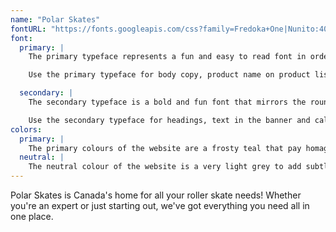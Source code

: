 ```yaml
---
name: "Polar Skates"
fontURL: "https://fonts.googleapis.com/css?family=Fredoka+One|Nunito:400,700"
font:
  primary: |
    The primary typeface represents a fun and easy to read font in order to reflect the relaxed and fun-loving nature of our business.

    Use the primary typeface for body copy, product name on product list page, and the contact and navigation in the footer.

  secondary: |
    The secondary typeface is a bold and fun font that mirrors the rounded edges of the primary typeface.

    Use the secondary typeface for headings, text in the banner and call to action, and buttons.
colors:
  primary: |
    The primary colours of the website are a frosty teal that pay homage to our name and our location. Use them for buttons, footer, and the bar under the nav.
  neutral: |
    The neutral colour of the website is a very light grey to add subtle highlights to the page. Use the neutral colour for the top navigation, sections, and cards
---
```


Polar Skates is Canada's home for all your roller skate needs! Whether you're an expert or just starting out, we've got everything you need all in one place.
